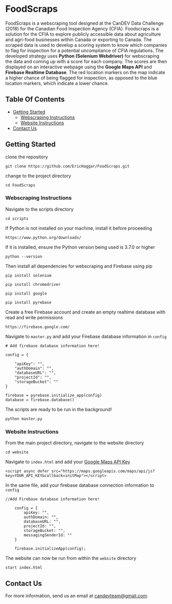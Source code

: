 # FoodScraps

FoodScraps is a webscraping tool designed at the CanDEV Data Challenge (2018) for the Canadian Food Inspection Agency (CFIA). Foodscraps is a solution for the CFIA to explore publicly accessible data about agriculture and agri-food businesses within Canada or exporting to Canada. The scraped data is used to develop a scoring system to know which companies to flag for inspection for a potential uncompliance of CFIA regulations. The developed strategy uses **Python (Selenium Webdriver)** for webscraping the data and coming up with a score for each company. The scores are then displayed on an interactive webpage using the **Google Maps API** and **Firebase Realtime Database**. The red location markers on the map indicate a higher chance of being flagged for inspection, as opposed to the blue location markers, which indicate a lower chance.

## Table Of Contents


- [Getting Started](#getting-started)
  * [Webscraping Instructions](#webscraping-instructions)
  * [Website Instructions](#website-instructions)
- [Contact Us](#contact-us)

## Getting Started 

clone the repository

```
git clone https://github.com/EricHaggar/FoodScraps.git
```

change to the project directory

```
cd FoodScraps
```

### Webscraping Instructions

Navigate to the scripts directory

```
cd scripts
```

If Python is not installed on your machine, install it before proceeding

```
https://www.python.org/downloads/
```

If it is installed, ensure the Python version being used is 3.7.0 or higher

```
python --version
```
Then install all dependencies for webscraping and Firebase using pip

```
pip install selenium
```
```
pip install chromedriver
```
```
pip install google
```
```
pip install pyrebase
```

Create a free Firebase account and create an empty realtime database with read and write permissions

```
https://firebase.google.com/
```

Navigate to `master.py` and add your Firebase database information in `config` 

```
# Add firebase database information here!

config = {

    "apiKey": "",
    "authDomain": "",
    "databaseURL": "",
    "projectId": "",
    "storageBucket": ""
}

firebase = pyrebase.initialize_app(config)
database = firebase.database()
```

The scripts are ready to be run in the background!

```
python master.py
```

### Website Instructions

From the main project directory, navigate to the website directory

```
cd website
```
Navigate to `index.html` and add your [Google Maps API Key](https://developers.google.com/maps/documentation/javascript/get-api-key) 

```
<script async defer src="https://maps.googleapis.com/maps/api/js?key=YOUR_API_KEY&callback=initMap"></script>
```

In the same file, add your firebase database connection information to `config`

```
//Add Firebase database information here!

    config = {
	    apiKey: "",
		authDomain: "",
		databaseURL: "",
		projectId: "",
		storageBucket: "",
		messagingSenderId: ""
    }

    firebase.initializeApp(config);
```

The website can now be run from within the `website` directory

```
start index.html
```

## Contact Us

For more information, send us an email at <candevteam@gmail.com>.







